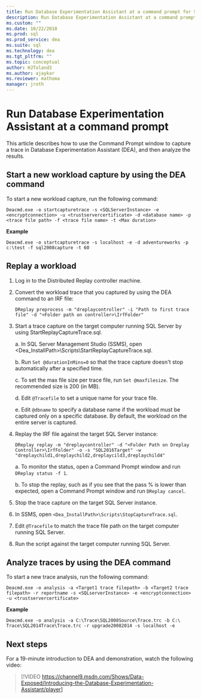 ```yaml
---
title: Run Database Experimentation Assistant at a command prompt for SQL Server upgrades
description: Run Database Experimentation Assistant at a command prompt
ms.custom: ""
ms.date: 10/22/2018
ms.prod: sql
ms.prod_service: dea
ms.suite: sql
ms.technology: dea
ms.tgt_pltfrm: ""
ms.topic: conceptual
author: HJToland3
ms.author: ajaykar
ms.reviewer: mathoma
manager: jroth
---
```


# Run Database Experimentation Assistant at a command prompt

This article describes how to use the Command Prompt window to capture a trace in Database Experimentation Assistant (DEA), and then analyze the results. 

## Start a new workload capture by using the DEA command

To start a new workload capture, run the following command:

`Deacmd.exe -o startcapturetrace -s <SQLServerInstance> -e <encryptconnection> -u <trustservercertificate> -d <database name> -p <trace file path> -f <trace file name> -t <Max duration>`

**Example**

`Deacmd.exe -o startcapturetrace -s localhost -e -d adventureworks -p c:\test -f sql2008capture -t 60`

## Replay a workload

1.  Log in to the Distributed Replay controller machine.
2.  Convert the workload trace that you captured by using the DEA command to an IRF file:

    `DReplay preprocess -m "dreplaycontroller" -i "Path to first trace file" -d "<Folder path on controller>\IrfFolder"`

3.  Start a trace capture on the target computer running SQL Server by using StartReplayCaptureTrace.sql.
       
    a.  In SQL Server Management Studio (SSMS), open <Dea_InstallPath\>\Scripts\StartReplayCaptureTrace.sql.
    
    b.  Run `Set @durationInMins=0` so that the trace capture doesn't stop automatically after a specified time.
    
    c.  To set the max file size per trace file, run `Set @maxfilesize`. The recommended size is 200 (in MB).
    
    d.  Edit `@Tracefile` to set a unique name for your trace file.
    
    e.  Edit `@dbname` to specify a database name if the workload must be captured only on a specific database. By default, the workload on the entire server is captured. 
4.  Replay the IRF file against the target SQL Server instance:

    `DReplay replay -m "dreplaycontroller" -d "<Folder Path on Dreplay Controller>\IrfFolder" -o -s "SQL2016Target" -w "dreplaychild1,dreplaychild2,dreplaycild3,dreplaychild4"`
        
    a.  To monitor the status, open a Command Prompt window and run `DReplay status -f 1`.
        
    b.  To stop the replay, such as if you see that the pass % is lower than expected, open a Command Prompt window and run `DReplay cancel`.

5.  Stop the trace capture on the target SQL Server instance.
6.  In SSMS, open `<Dea_InstallPath>\Scripts\StopCaptureTrace.sql`.
7.  Edit `@Tracefile` to match the trace file path on the target computer running SQL Server.
8.  Run the script against the target computer running SQL Server.

## Analyze traces by using the DEA command

To start a new trace analysis, run the following command:

`Deacmd.exe -o analysis -a <Target1 trace filepath> -b <Target2 trace filepath> -r reportname -s <SQLserverInstance> -e <encryptconnection> -u <trustservercertificate>`

**Example**

`Deacmd.exe -o analysis -a C:\Trace\SQL2008Source\Trace.trc -b C:\ Trace\SQL2014Trace\Trace.trc -r upgrade20082014 -s localhost -e`

## Next steps

For a 19-minute introduction to DEA and demonstration, watch the following video:

> [!VIDEO https://channel9.msdn.com/Shows/Data-Exposed/Introducing-the-Database-Experimentation-Assistant/player]
